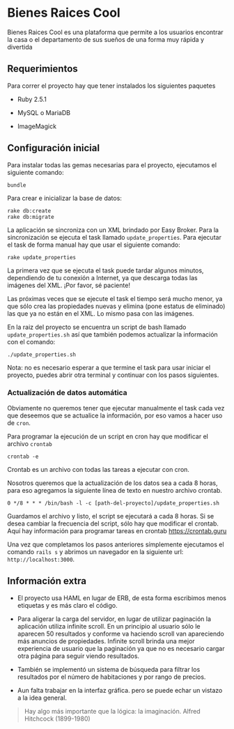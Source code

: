 # Bienes Raices Cool

Bienes Raices Cool es una plataforma que permite a los usuarios encontrar la casa 
o el departamento de sus sueños de una forma muy rápida y divertida


## Requerimientos

Para correr el proyecto hay que tener instalados los siguientes paquetes

* Ruby 2.5.1

* MySQL o MariaDB

* ImageMagick



## Configuración inicial
Para instalar todas las gemas necesarias para el proyecto, ejecutamos el siguiente comando:

```
bundle
```

Para crear e inicializar la base de datos:

```
rake db:create
rake db:migrate
```

La aplicación se sincroniza con un XML brindado por Easy Broker. Para la sincronización se
ejecuta el task llamado `update_properties`. Para ejecutar el task de forma manual hay que usar el siguiente comando:

```
rake update_properties
```

La primera vez que se ejecuta el task puede tardar algunos minutos, dependiendo de tu conexión a Internet, ya que descarga todas las imágenes
del XML. ¡Por favor, sé paciente!


Las próximas veces que se ejecute el task el tiempo será mucho menor, ya que sólo crea las propiedades nuevas y elimina (pone estatus de eliminado) las que ya no están en el XML.
Lo mismo pasa con las imágenes. 

En la raiz del proyecto se encuentra un script de bash llamado `update_properties.sh` así que también podemos actualizar la información con el comando:
```
./update_properties.sh
```

Nota: no es necesario esperar a que termine el task para usar iniciar el proyecto, puedes abrir otra terminal y continuar con los pasos siguientes.

### Actualización de datos automática
Obviamente no queremos tener que ejecutar manualmente el task cada vez que deseemos que se actualice la información, por eso vamos a hacer uso de `cron`.

Para programar la ejecución de un script en cron hay que modificar el archivo `crontab`

```
crontab -e
```

Crontab es un archivo con todas las tareas a ejecutar con cron.

Nosotros queremos que la actualización de los datos sea a cada 8 horas, para eso agregamos la siguiente línea de texto en nuestro archivo crontab.

```
0 */8 * * * /bin/bash -l -c [path-del-proyecto]/update_properties.sh
```

Guardamos el archivo y listo, el script se ejecutará a cada 8 horas. Si se desea cambiar la frecuencia del script, sólo hay que modificar el crontab. Aquí hay información para programar tareas en crontab https://crontab.guru

Una vez que completamos los pasos anteriores símplemente ejecutamos el comando `rails s` y abrimos un navegador en la siguiente url: `http://localhost:3000`.

## Información extra
* El proyecto usa HAML en lugar de ERB, de esta forma escribimos menos etiquetas y es más claro el código.

* Para aligerar la carga del servidor, en lugar de utilizar paginación la aplicación utiliza infinite scroll. En un principio al usuario sólo le aparecen 50 resultados y conforme va haciendo scroll van apareciendo más anuncios de propiedades. Infinite scroll brinda una mejor experiencia de usuario que la paginación ya que no es necesario cargar otra página para seguir viendo resultados.

* También se implementó un sistema de búsqueda para filtrar los resultados por el número de habitaciones y por rango de precios.

* Aun falta trabajar en la interfaz gráfica. pero se puede echar un vistazo a la idea general.

>Hay algo más importante que la lógica: la imaginación.
>Alfred Hitchcock (1899-1980) 


